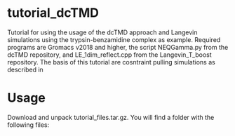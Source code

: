 # tutorial_dcTMD
Tutorial for using the usage of the dcTMD approach and Langevin simulations using the trypsin-benzamidine complex as example. Required programs are Gromacs v2018 and higher, the script NEQGamma.py from the dcTMD repository, and LE_1dim_reflect.cpp from the Langevin_T_boost repository.
The basis of this tutorial are cosntraint pulling simulations as described in 

# Usage
Download and unpack tutorial_files.tar.gz. You will find a folder with the following files:

